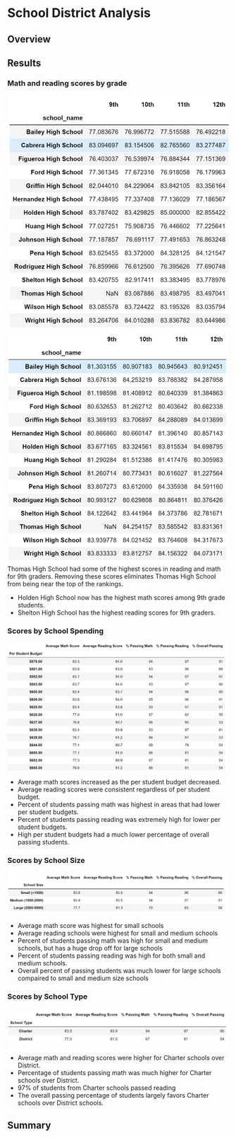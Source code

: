 # School District Analysis
## Overview
## Results


### **Math and reading scores by grade**
![This is an image](https://github.com/NickLegacy/School_District_Analysis/blob/main/math.PNG)
![This is an image](https://github.com/NickLegacy/School_District_Analysis/blob/main/reading.PNG)
Thomas High School had some of the highest scores in reading and math for 9th graders. Removing these scores eliminates Thomas High School from being near the top of the rankings.
* Holden High School now has the highest math scores among 9th grade students. 
* Shelton High School has the highest reading scores for 9th graders. 


### **Scores by School Spending**
![This is an image](https://github.com/NickLegacy/School_District_Analysis/blob/main/schools%20by%20spending%20size.PNG)
* Average math scores increased as the per student budget decreased. 
* Average reading scores were consistent regardless of per student budget. 
* Percent of students passing math was highest in areas that had lower per student budgets. 
* Percent of students passing reading was extremely high for lower per student budgets. 
* High per student budgets had a much lower percentage of overall passing students.  

### **Scores by School Size**
![This is an image](https://github.com/NickLegacy/School_District_Analysis/blob/main/scores%20by%20school%20size.PNG)
* Average math score was highest for small schools
* Average reading schools were highest for small and medium schools
* Percent of students passing math was high for small and medium schools, but has a huge drop off for large schools
* Percent of students passing reading was high for both small and medium schools. 
* Overall percent of passing students was much lower for large schools compaired to small and medium size schools

### **Scores by School Type**
![This is an image](https://github.com/NickLegacy/School_District_Analysis/blob/main/scores%20by%20school%20type.PNG)
* Average math and reading scores were higher for Charter schools over District. 
* Percentage of students passing math was much higher for Charter schools over District. 
* 97% of students from Charter schools passed reading 
* The overall passing percentage of students largely favors Charter schools over District schools. 



## Summary
